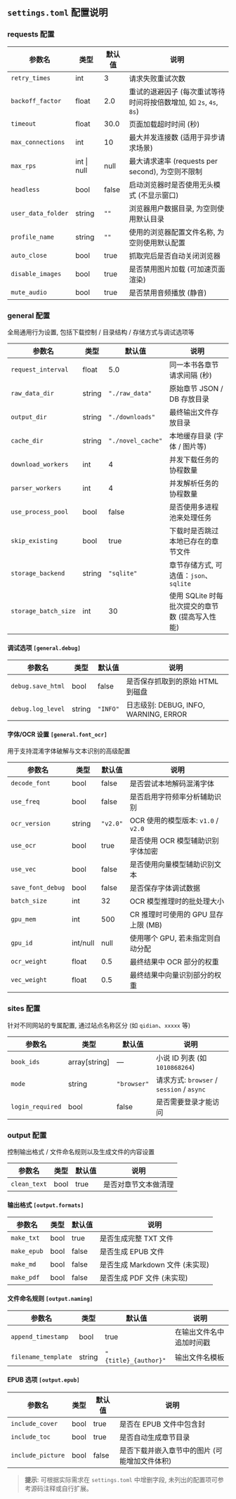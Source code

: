 ## `settings.toml` 配置说明

### requests 配置

| 参数名            | 类型    | 默认值          | 说明                                   |
|------------------|--------|---------------|--------------------------------------|
| `retry_times`      | int    | 3             | 请求失败重试次数                         |
| `backoff_factor`   | float  | 2.0           | 重试的退避因子 (每次重试等待时间将按倍数增加, 如 `2s`, `4s`, `8s`) |
| `timeout`          | float  | 30.0          | 页面加载超时时间 (秒)                    |
| `max_connections`  | int    | 10            | 最大并发连接数 (适用于异步请求场景)       |
| `max_rps`           | int \| null | null    | 最大请求速率 (requests per second), 为空则不限制 |
| `headless`         | bool   | false         | 启动浏览器时是否使用无头模式 (不显示窗口)          |
| `user_data_folder` | string | `""`          | 浏览器用户数据目录, 为空则使用默认目录      |
| `profile_name`     | string | `""`          | 使用的浏览器配置文件名称, 为空则使用默认配置        |
| `auto_close`       | bool   | true          | 抓取完后是否自动关闭浏览器               |
| `disable_images`   | bool   | true          | 是否禁用图片加载 (可加速页面渲染)           |
| `mute_audio`       | bool   | true          | 是否禁用音频播放 (静音)                 |


### general 配置

全局通用行为设置, 包括下载控制 / 目录结构 / 存储方式与调试选项等

| 参数名               | 类型    | 默认值              | 说明                                   |
|---------------------|--------|-------------------|--------------------------------------|
| `request_interval`   | float  | 5.0               | 同一本书各章节请求间隔 (秒)                   |
| `raw_data_dir`       | string | `"./raw_data"`    | 原始章节 JSON / DB 存放目录             |
| `output_dir`         | string | `"./downloads"`   | 最终输出文件存放目录                   |
| `cache_dir`          | string | `"./novel_cache"` | 本地缓存目录 (字体 / 图片等)       |
| `download_workers`   | int    | 4                 | 并发下载任务的协程数量                         |
| `parser_workers`     | int    | 4                 | 并发解析任务的协程数量                        |
| `use_process_pool`   | bool   | false             | 是否使用多进程池来处理任务                         |
| `skip_existing`      | bool   | true              | 下载时是否跳过本地已存在的章节文件            |
| `storage_backend`    | string | `"sqlite"`        | 章节存储方式, 可选值：`json`、`sqlite`   |
| `storage_batch_size` | int    | 30                | 使用 SQLite 时每批次提交的章节数 (提高写入性能) |

#### 调试选项 `[general.debug]`

| 参数名               | 类型    | 默认值              | 说明                                   |
|---------------------|--------|-------------------|--------------------------------------|
| `debug.save_html`    | bool   | false             | 是否保存抓取到的原始 HTML 到磁盘         |
| `debug.log_level`    | string | `"INFO"`          | 日志级别: DEBUG, INFO, WARNING, ERROR |

#### 字体/OCR 设置 `[general.font_ocr]`

用于支持混淆字体破解与文本识别的高级配置

| 参数名            | 类型         | 默认值     | 说明                                                   |
|------------------|--------------|------------|--------------------------------------------------------|
| `decode_font`     | bool         | false      | 是否尝试本地解码混淆字体                                |
| `use_freq`        | bool         | false      | 是否启用字符频率分析辅助识别                             |
| `ocr_version`     | string       | `"v2.0"`   | OCR 使用的模型版本: `v1.0` / `v2.0`                      |
| `use_ocr`         | bool         | true       | 是否使用 OCR 模型辅助识别字体加密                          |
| `use_vec`         | bool         | false      | 是否使用向量模型辅助识别文本                              |
| `save_font_debug` | bool         | false      | 是否保存字体调试数据                                     |
| `batch_size`      | int          | 32         | OCR 模型推理时的批处理大小                               |
| `gpu_mem`         | int          | 500        | CR 推理时可使用的 GPU 显存上限 (MB)                      |
| `gpu_id`          | int/null     | null       | 使用哪个 GPU, 若未指定则自动分配                         |
| `ocr_weight`      | float        | 0.5        | 最终结果中 OCR 部分的权重                                |
| `vec_weight`      | float        | 0.5        | 最终结果中向量识别部分的权重                             |

### sites 配置

针对不同网站的专属配置, 通过站点名称区分 (如 `qidian`、`xxxxx` 等)

| 参数名           | 类型             | 默认值        | 说明                                                           |
|------------------|------------------|---------------|----------------------------------------------------------------|
| `book_ids`        | array[string]     | —             | 小说 ID 列表 (如 `1010868264`)                                 |
| `mode`            | string            | `"browser"`   | 请求方式: `browser` / `session` / `async`                       |
| `login_required`  | bool              | false         | 是否需要登录才能访问                                           |

### output 配置

控制输出格式 / 文件命名规则以及生成文件的内容设置

| 参数名                         | 类型     | 默认值                          | 说明                                       |
|-------------------------------|---------|-------------------------------|-------------------------------------------|
| `clean_text`                  | bool    | true                          | 是否对章节文本做清理                         |

#### 输出格式 `[output.formats]`

| 参数名                         | 类型     | 默认值                          | 说明                                       |
|-------------------------------|---------|-------------------------------|-------------------------------------------|
| `make_txt`                    | bool    | true                          | 是否生成完整 TXT 文件                       |
| `make_epub`                   | bool    | false                         | 是否生成 EPUB 文件                         |
| `make_md`                     | bool    | false                         | 是否生成 Markdown 文件 (未实现)             |
| `make_pdf`                    | bool    | false                         | 是否生成 PDF 文件 (未实现)                  |

#### 文件命名规则 `[output.naming]`

| 参数名                         | 类型     | 默认值                          | 说明                                       |
|-------------------------------|---------|-------------------------------|-------------------------------------------|
| `append_timestamp`            | bool    | true                          | 在输出文件名中追加时间戳                     |
| `filename_template`           | string  | `"{title}_{author}"`          | 输出文件名模板                              |

#### EPUB 选项 `[output.epub]`

| 参数名                         | 类型     | 默认值                          | 说明                                       |
|-------------------------------|---------|-------------------------------|-------------------------------------------|
| `include_cover`               | bool    | true                          | 是否在 EPUB 文件中包含封                    |
| `include_toc`                 | bool    | true                          | 是否自动生成章节目录                        |
| `include_picture`             | bool    | false                         | 是否下载并嵌入章节中的图片 (可能增加文件体积) |

> **提示**: 可根据实际需求在 `settings.toml` 中增删字段, 未列出的配置项可参考源码注释或自行扩展。
